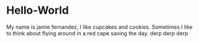 # Hello-World
My name is jamie fernandez, I like cupcakes and cookies.
Sometimes I like to think about flying around in a red cape saving the day.
derp derp derp
